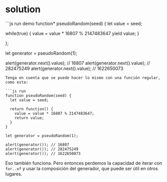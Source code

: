 # solution

\`\`\`js run demo function\* pseudoRandom\(seed\) { let value = seed;

while\(true\) { value = value \* 16807 % 2147483647 yield value; }

};

let generator = pseudoRandom\(1\);

alert\(generator.next\(\).value\); // 16807 alert\(generator.next\(\).value\); // 282475249 alert\(generator.next\(\).value\); // 1622650073

```text
Tenga en cuenta que se puede hacer lo mismo con una función regular, como esta:

```js run
function pseudoRandom(seed) {
  let value = seed;

  return function() {
    value = value * 16807 % 2147483647;
    return value;
  }
}

let generator = pseudoRandom(1);

alert(generator()); // 16807
alert(generator()); // 282475249
alert(generator()); // 1622650073
```

Eso también funciona. Pero entonces perdemos la capacidad de iterar con `for..of` y usar la composición del generador, que puede ser útil en otros lugares.

